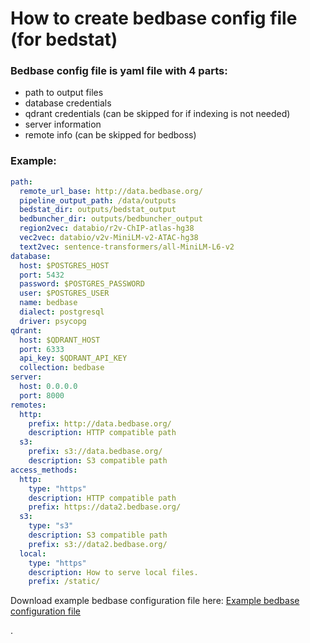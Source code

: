 # How to create bedbase config file (for bedstat)

### Bedbase config file is yaml file with 4 parts:
- path to output files
- database credentials 
- qdrant credentials (can be skipped for if indexing is not needed)
- server information 
- remote info (can be skipped for bedboss)

### Example:
```yaml
path:
  remote_url_base: http://data.bedbase.org/
  pipeline_output_path: /data/outputs
  bedstat_dir: outputs/bedstat_output
  bedbuncher_dir: outputs/bedbuncher_output
  region2vec: databio/r2v-ChIP-atlas-hg38
  vec2vec: databio/v2v-MiniLM-v2-ATAC-hg38
  text2vec: sentence-transformers/all-MiniLM-L6-v2
database:
  host: $POSTGRES_HOST
  port: 5432
  password: $POSTGRES_PASSWORD
  user: $POSTGRES_USER
  name: bedbase
  dialect: postgresql
  driver: psycopg
qdrant:
  host: $QDRANT_HOST
  port: 6333
  api_key: $QDRANT_API_KEY
  collection: bedbase
server:
  host: 0.0.0.0
  port: 8000
remotes:
  http:
    prefix: http://data.bedbase.org/
    description: HTTP compatible path
  s3:
    prefix: s3://data.bedbase.org/
    description: S3 compatible path
access_methods:
  http:
    type: "https"
    description: HTTP compatible path
    prefix: https://data2.bedbase.org/
  s3:
    type: "s3"
    description: S3 compatible path
    prefix: s3://data2.bedbase.org/
  local:
    type: "https"
    description: How to serve local files.
    prefix: /static/
```

Download example bedbase configuration file here: <a href="../bedbase_configuration.yaml" download>Example bedbase configuration file</a>

.